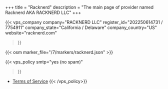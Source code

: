 +++
title = "Racknerd"
description = "The main page of provider named Racknerd AKA RACKNERD LLC"
+++

{{< vps_company
company="RACKNERD LLC"
register_id="202250614731 / 7754911"
company_state="California / Delaware"
company_country="US"
website="racknerd.com"
>}}

{{< osm marker_file="/7/markers/racknerd.json" >}}

{{< vps_policy
smtp="yes (no spam)"
>}}
* [Terms of Service](https://racknerd.com/terms-of-service)
{{< /vps_policy>}}
